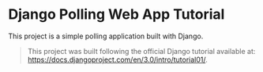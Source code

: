 # Django Polling Web App Tutorial

This project is a simple polling application built with Django.
> This project was built following the official Django tutorial available at: https://docs.djangoproject.com/en/3.0/intro/tutorial01/.
